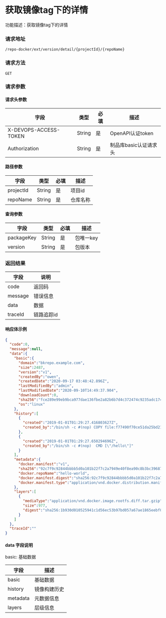 # 获取镜像tag下的详情
功能描述：获取镜像tag下的详情

### 请求地址
```
/repo-docker/ext/version/detail/{projectId}/{repoName}
```

### 请求方法
`GET`
### 请求参数

#### 请求头参数

| 字段                  | 类型   | 必填 | 描述                  |
| --------------------- | ------ | ---- | --------------------- |
| X-DEVOPS-ACCESS-TOKEN | String | 是   | OpenAPI认证token      |
| Authorization         | String | 是   | 制品库basic认证请求头 |

#### 路径参数

| 字段        | 类型     | 必填  | 描述         |
|-----------|--------|-----|------------|
| projectId | String | 是   | 项目id       |
| repoName  | String | 是   | 仓库名称       |

#### 查询参数

| 字段         | 类型     | 必填  | 描述     |
|------------|--------|-----|--------|
| packageKey | String | 是   | 包唯一key |
| version    | String | 是   | 包版本    |

### 返回结果

| 字段      | 说明     |
|---------|--------|
| code    | 返回码    |
| message | 错误信息   |
| data    | 数据     |
| traceId | 链路追踪id |

#### 响应体示例

```json
{
  "code":0,
  "message":null,
  "data":{
    "basic":{
      "domain":"bkrepo.example.com",
      "size":2487,
      "version":"v1",
      "createdBy":"owen",
      "createdDate":"2020-09-17 03:48:42.896Z",
      "lastModifiedBy":"admin",
      "lastModifiedDate":"2020-09-10T14:49:37.904",
      "downloadCount":0,
      "sha256":"fce289e99eb9bca977dae136fbe2a82b6b7d4c372474c9235adc1741675f587e",
      "os":"linux"
    },
    "history":[
      {
        "created":"2019-01-01T01:29:27.416803627Z",
        "created_by":"/bin/sh -c #(nop) COPY file:f77490f70ce51da25bd21bfc30cb5e1a24b2b65eb37d4af0c327ddc24f0986a6 in / "
      },
      {
        "created":"2019-01-01T01:29:27.650294696Z",
        "created_by":"/bin/sh -c #(nop)  CMD [\"/hello\"]"
      }
    ],
    "metadata":{
      "docker.manifest":"v1",
      "sha256":"92c7f9c92844bbbb5d0a101b22f7c2a7949e40f8ea90c8b3bc396879d95e899a",
      "docker.repoName":"hello-world",
      "docker.manifest.digest":"sha256:92c7f9c92844bbbb5d0a101b22f7c2a7949e40f8ea90c8b3bc396879d95e899a",
      "docker.manifest.type":"application/vnd.docker.distribution.manifest.v2+json"
    },
    "layers":[
      {
        "mediaType":"application/vnd.docker.image.rootfs.diff.tar.gzip",
        "size":977,
        "digest":"sha256:1b930d010525941c1d56ec53b97bd057a67ae1865eebf042686d2a2d18271ced"
      }
    ]
  },
  "traceId":""
}
```

#### data 字段说明

basic: 基础数据

| 字段       | 描述     |
|----------|--------|
| basic    | 基础数据   |
| history  | 镜像构建历史 |
| metadata | 元数据信息  |
| layers   | 层级信息   |
